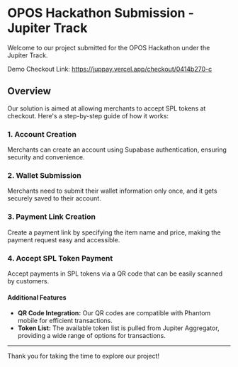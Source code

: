 # OPOS Hackathon Submission - Jupiter Track

Welcome to our project submitted for the OPOS Hackathon under the Jupiter Track.

Demo Checkout Link: https://juppay.vercel.app/checkout/0414b270-c

## Overview

Our solution is aimed at allowing merchants to accept SPL tokens at checkout. Here's a step-by-step guide of how it works:

### 1. Account Creation
   Merchants can create an account using Supabase authentication, ensuring security and convenience.

### 2. Wallet Submission
   Merchants need to submit their wallet information only once, and it gets securely saved to their account.

### 3. Payment Link Creation
   Create a payment link by specifying the item name and price, making the payment request easy and accessible.

### 4. Accept SPL Token Payment
   Accept payments in SPL tokens via a QR code that can be easily scanned by customers.

#### Additional Features
- **QR Code Integration:** Our QR codes are compatible with Phantom mobile for efficient transactions.
- **Token List:** The available token list is pulled from Jupiter Aggregator, providing a wide range of options for transactions.

---

Thank you for taking the time to explore our project!
